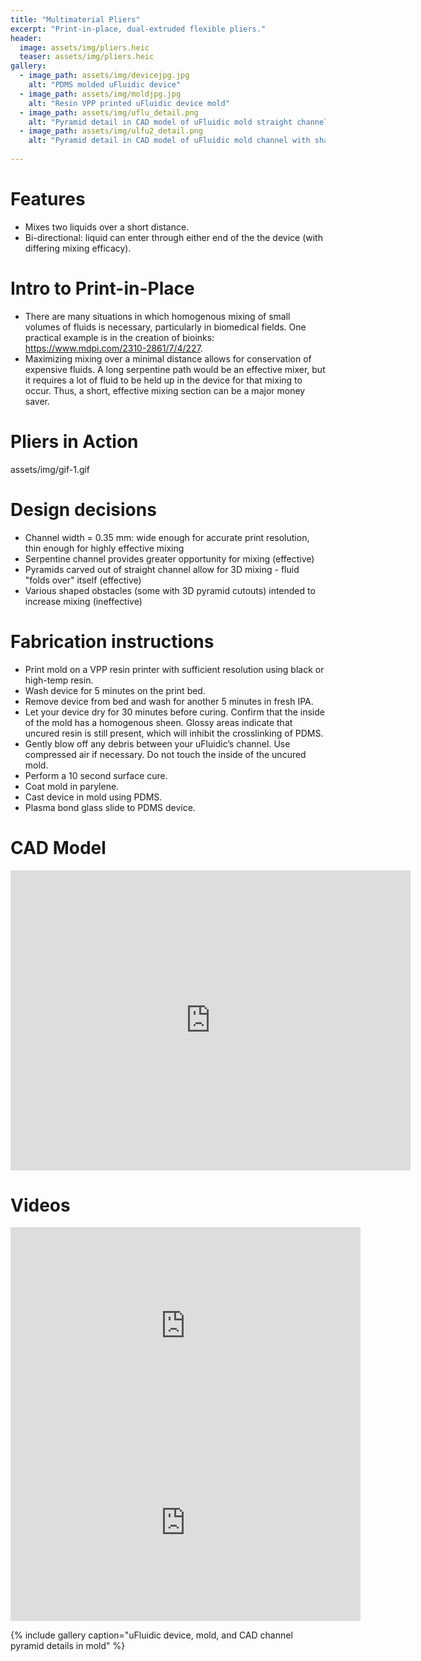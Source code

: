 ```yaml
---
title: "Multimaterial Pliers"
excerpt: "Print-in-place, dual-extruded flexible pliers."
header:
  image: assets/img/pliers.heic
  teaser: assets/img/pliers.heic
gallery:
  - image_path: assets/img/devicejpg.jpg
    alt: "PDMS molded uFluidic device"
  - image_path: assets/img/moldjpg.jpg
    alt: "Resin VPP printed uFluidic device mold"
  - image_path: assets/img/uflu_detail.png
    alt: "Pyramid detail in CAD model of uFluidic mold straight channel"
  - image_path: assets/img/ulfu2_detail.png
    alt: "Pyramid detail in CAD model of uFluidic mold channel with shaped obstacles"
   
---
```


# Features
* Mixes two liquids over a short distance.
* Bi-directional: liquid can enter through either end of the the device (with differing mixing efficacy).

# Intro to Print-in-Place
* There are many situations in which homogenous mixing of small volumes of fluids is necessary, particularly in biomedical fields. One practical example is in the creation of bioinks: https://www.mdpi.com/2310-2861/7/4/227.
* Maximizing mixing over a minimal distance allows for conservation of expensive fluids. A long serpentine path would be an effective mixer, but it requires a lot of fluid to be held up in the device for that mixing to occur. Thus, a short, effective mixing section can be a major money saver.

# Pliers in Action
assets/img/gif-1.gif

# Design decisions
* Channel width = 0.35 mm: wide enough for accurate print resolution, thin enough for highly effective mixing
* Serpentine channel provides greater opportunity for mixing (effective)
* Pyramids carved out of straight channel allow for 3D mixing - fluid "folds over" itself (effective)
* Various shaped obstacles (some with 3D pyramid cutouts) intended to increase mixing (ineffective)

# Fabrication instructions
* Print mold on a VPP resin printer with sufficient resolution using black or high-temp resin.
* Wash device for 5 minutes on the print bed.
* Remove device from bed and wash for another 5 minutes in fresh IPA.
* Let your device dry for 30 minutes before curing. Confirm that the inside of the mold
has a homogenous sheen. Glossy areas indicate that uncured resin is still present, which
will inhibit the crosslinking of PDMS.
* Gently blow off any debris between your uFluidic’s channel. Use compressed air if necessary. Do not touch the inside of the uncured mold.
* Perform a 10 second surface cure.
* Coat mold in parylene.
* Cast device in mold using PDMS.
* Plasma bond glass slide to PDMS device. 

# CAD Model
<iframe src="https://vanderbilt643.autodesk360.com/shares/public/SH512d4QTec90decfa6ee89ec95aa46b5c65?mode=embed" width="640" height="480" allowfullscreen="true" webkitallowfullscreen="true" mozallowfullscreen="true"  frameborder="0"></iframe>

# Videos
<iframe width="560" height="315" src="https://www.youtube.com/embed/RxSdNnKR72w?si=_03tpEWzyIVhuD1p" title="YouTube video player" frameborder="0" allow="accelerometer; autoplay; clipboard-write; encrypted-media; gyroscope; picture-in-picture; web-share" allowfullscreen></iframe>
<iframe width="560" height="315" src="https://www.youtube.com/embed/zdfmGJGKx-Y?si=MGBBL_vXAGIoeX_M" title="YouTube video player" frameborder="0" allow="accelerometer; autoplay; clipboard-write; encrypted-media; gyroscope; picture-in-picture; web-share" allowfullscreen></iframe>

{% include gallery caption="uFluidic device, mold, and CAD channel pyramid details in mold" %}
